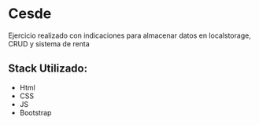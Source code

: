 <h1>Cesde</h1>
<p>Ejercicio realizado con indicaciones para almacenar datos en localstorage, CRUD y sistema de renta</p>
<h2>Stack Utilizado:</h2>
<ul>
  <li>Html</li>
  <li>CSS</li>
  <li>JS</li>
  <li>Bootstrap</li>
</ul>
